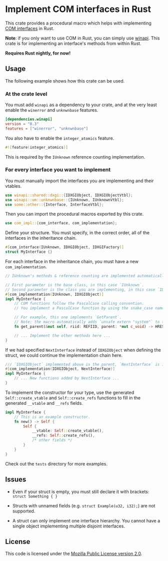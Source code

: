# Implement COM interfaces in Rust

This crate provides a procedural macro which helps with implementing
[COM interfaces](https://en.wikipedia.org/wiki/Component_Object_Model) in Rust.

**Note**: if you only want to use COM in Rust,
you can simply use [winapi](https://github.com/retep998/winapi-rs).
This crate is for implementing an interface's methods from within Rust.

**Requires Rust nightly, for now!**

## Usage

The following example shows how this crate can be used.

### At the crate level

You must add `winapi` as a dependency to your crate, and at the very least enable the `winerror` and `unknwnbase` features.

```toml
[dependencies.winapi]
version = "0.3"
features = ["winerror", "unknwnbase"]
```

You also have to enable the `integer_atomics` feature.

```rust
#![feature(integer_atomics)]
```

This is required by the `IUnknown` reference counting implementation.

### For every interface you want to implement

You must manually import the interfaces you are implementing and their vtables.

```rust
use winapi::shared::dxgi::{IDXGIObject, IDXGIObjectVtbl};
use winapi::um::unknwnbase::{IUnknown, IUnknownVtbl};
use some::other::{Interface, InterfaceVtbl};
```

Then you can import the procedural macros exported by this crate.

```rust
use com_impl::{com_interface, com_implementation};
```

Define your structure.
You must specify, in the correct order, all of the interfaces in the inheritance chain.

```rust
#[com_interface(IUnknown, IDXGIObject, IDXGIFactory)]
struct MyInterface {}
```

For each interface in the inheritance chain, you must have a new `com_implementation`.

```rust
// IUnknown's methods & reference counting are implemented automatically.

// First parameter is the base class, in this case `IUnknown`.
// Second parameter is the class you are implementing, in this case `IDXGIObject`.
#[com_implementation(IUnknown, IDXGIObject)]
impl MyInterface {
    // COM functions follow the PascalCase calling convention.
    // You implement a PascalCase function by using the snake_case name.

    // For example, this one implements `GetParent`.
    // Note: the macro automatically adds `unsafe extern "system"` to the function definition.
    fn get_parent(&mut self, riid: REFIID, parent: *mut c_void) -> HRESULT { /* ... */ }

    // ... Implement the other methods here ...
}
```

If we had specified `NextInterface` instead of `IDXGIObject` when defining the struct, we could continue the implementation chain here.

```rust
/// `IDXGIObject` implemented above is the parent, `NextInterface` is implemented here.
#[com_implementation(IDXGIObject, NextInterface)]
impl MyInterface {
    // ... New functions added by NextInterface ...
}
```

To implement the constructor for your type, use the generated `Self::create_vtable` and `Self::create_refs` functions
to fill in the generated `__vtable` and `__refs` fields.

```rust
impl MyInterface {
    // This is an example constructor.
    fn new() -> Self {
        Self {
            __vtable: Self::create_vtable(),
            __refs: Self::create_refs(),
            /* other fields */
        }
    }
}
```

Check out the `tests` directory for more examples.

## Issues

- Even if your struct is empty, you must still declare it with brackets: `struct Something { }`

- Structs with unnamed fields (e.g. `struct Example(u32, i32);`) are not supported.

- A struct can only implement one interface hierarchy.
  You cannot have a single object implementing multiple disjoint interfaces.

## License

This code is licensed under the [Mozilla Public License version 2.0](https://www.mozilla.org/en-US/MPL/2.0/).
